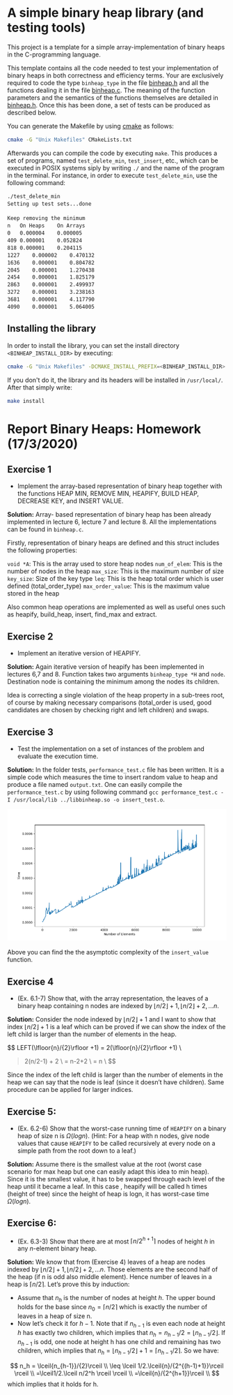# A simple binary heap library (and testing tools)
This project is a template for a simple array-implementation of binary 
heaps in the C-programming language.

This template contains all the code needed to test your implementation of 
binary heaps in both correctness and efficiency terms. 
Your are exclusively required to code the type `binheap_type` 
in the file [binheap.h](include/binheap.h) and all the functions 
dealing it in the file [binheap.c](src/binheap.c). The meaning of the 
function parameters and the semantics of the functions themselves are detailed 
in [binheap.h](include/binheap.h).
Once this has been done, a set of tests can be produced as described below.

You can generate the Makefile by using [cmake](https://cmake.org/) as follows:
```bash
cmake -G "Unix Makefiles" CMakeLists.txt
```
Afterwards you can compile the code by executing `make`. This produces a set 
of programs, named `test_delete_min`, `test_insert`, etc., which can be 
executed in POSIX systems siply by writing `./` and the name of the program 
in the terminal. 
For instance, in order to execute `test_delete_min`, use the following command:
```bash
./test_delete_min
Setting up test sets...done

Keep removing the minimum
n	On Heaps	On Arrays
0	0.000004	0.000005
409	0.000001	0.052824
818	0.000001	0.204115
1227	0.000002	0.470132
1636	0.000001	0.804782
2045	0.000001	1.270438
2454	0.000001	1.825179
2863	0.000001	2.499937
3272	0.000001	3.238163
3681	0.000001	4.117790
4090	0.000001	5.064005
```

## Installing the library

In order to install the library, you can set the install directory `<BINHEAP_INSTALL_DIR>` by executing:
```bash
cmake -G "Unix Makefiles" -DCMAKE_INSTALL_PREFIX=<BINHEAP_INSTALL_DIR> CMakeLists.txt
```
If you don't do it, the library and its headers will be installed in `/usr/local/`.
After that simply write:
```bash
make install
```

#  Report Binary Heaps: Homework (17/3/2020)

## Exercise 1  

* Implement the array-based representation of binary heap together with the functions HEAP MIN, REMOVE MIN, HEAPIFY, BUILD HEAP, DECREASE KEY, and INSERT VALUE.

**Solution:** Array- based representation of binary heap has been already implemented in lecture 6,  lecture 7 and  lecture 8.  All the implementations can be found in `binheap.c`.

Firstly, representation of binary heaps are defined and this struct includes the following properties:

`void *A`: This is the array used to store heap nodes
`num_of_elem`: This is the number of nodes in the heap
`max_size`: This is the maximum number of size
`key_size`: Size of the key type
`leq`: This is the heap total order which is user defined (total_order_type)
`max_order_value`: This is the maximum value stored in the heap

Also common heap operations are implemented as well as useful ones such as heapify, build_heap, insert, find_max and extract.

## Exercise 2
* Implement an iterative version of HEAPIFY.

**Solution:** Again iterative version of heapify has been implemented in lectures 6,7 and 8. Function takes two arguments `binheap_type *H` and `node`. Destination node is containing the minimum among the nodes its children.  

Idea is correcting a single violation of the heap property in a sub-trees root, of course by making necessary comparisons (total_order is used, good candidates are chosen by checking right and left children) and swaps.

## Exercise 3
* Test the implementation on a set of instances of the problem and evaluate the execution time.

**Solution:**  In the folder tests, `performance_test.c` file has been written. It is a simple code which measures the time to insert random value to heap and produce a file named `output.txt`. One can easily compile the `performance_test.c`  by using following command `gcc performance_test.c -I /usr/local/lib ../libbinheap.so -o insert_test.o`. 

![Insert_Performance](tests/plot.png)


Above you can find the the asymptotic complexity of the `insert_value` function. 

## Exercise 4
* (Ex. 6.1-7) Show that, with the array representation, the leaves of a binary heap containing n nodes are indexed by $\lfloor{n}/{2}\rfloor + 1, \lfloor{n}/{2}\rfloor + 2, . . . n$.

**Solution:** Consider the node indexed by $\lfloor{n}/{2}\rfloor +1$ and I want to show that index $\lfloor{n}/{2}\rfloor +1$ is a leaf which can be proved if we can show the index of the left child is larger than the number of elements in the heap.

$$
LEFT(\lfloor{n}/{2}\rfloor +1) = 2(\lfloor{n}/{2}\rfloor +1) \\
> 2(n/2-1) + 2 \\
= n-2+2 \\
= n \\
$$

Since the index of the left child is larger than the number of elements in  the heap we can say that the node is leaf (since it doesn’t have children). Same procedure can be applied for larger indices.

## Exercise 5:  
* (Ex. 6.2-6) Show that the worst-case running time of `HEAPIFY` on a binary heap of size n is $\Omega(logn)$. (Hint: For a heap with n nodes, give node values that cause `HEAPIFY` to be called recursively at every node on a simple path from the root down to a leaf.)

**Solution:** Assume there is the smallest value at the root (worst case scenario for max heap but one can easily adapt this idea to min heap). Since it is the smallest value, it has to be swapped through each level  of the heap until it became a leaf. In this case , heapify will be called h times (height of tree) since the height of heap is logn, it has worst-case time $\Omega(logn)$.

## Exercise 6:  
* (Ex. 6.3-3) Show that there are at most $\lceil{n}/{2^{h+1}}\rceil$ nodes of height $h$ in any $n$-element binary heap.

**Solution:** We know that from (Exercise 4) leaves of a heap are nodes indexed by $\lfloor{n}/{2}\rfloor + 1, \lfloor{n}/{2}\rfloor + 2, . . . n$. Those elements are the second half of the heap (if n is odd also middle element). Hence number of leaves in a heap is $\lceil{n}/{2}\rceil$. 
Let’s prove this by induction:

* Assume that $n_h$ is the number of nodes at height $h$. The upper bound holds for the base since $n_0 = \lceil{n}/2\rceil$ which is exactly the number of leaves in a heap of size n.
* Now let’s check it for $h-1$. Note that if $n_{h-1}$ is even each node at height $h$ has exactly two children, which implies that $n_h = n_{h-1}/2 = \lfloor{n_{h-1}}/{2}\rfloor$. If $n_{h-1}$ is odd, one node at height h has one child and remaining has two children, which implies that $n_h =\lfloor{n_{h-1}}/{2}\rfloor +1 = \lceil{n_{h-1}}/{2}\rceil$. So we have:

$$
n_h = \lceil{n_{h-1}}/{2}\rceil \\
\leq \lceil 1/2.\lceil{n}/{2^{(h-1)+1}}\rceil \rceil \\
=\lceil1/2.\lceil n/2^h \rceil \rceil \\
=\lceil{n}/{2^{h+1}}\rceil \\
$$
which implies that it holds for h.

